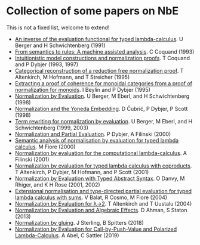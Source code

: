 # Collection of some papers on NbE

This is not a fixed list, welcome to extend!

* [An inverse of the evaluation functional for typed lambda-calculus](https://epub.ub.uni-muenchen.de/4261/1/4261.pdf). U Berger and H Schwichtenberg (1991)
* [From semantics to rules: A machine assisted analysis](https://link.springer.com/content/pdf/10.1007/BFb0049326.pdf). C Coquand (1993)
* [Intuitionistic model constructions and normalization proofs](https://www.cambridge.org/core/journals/mathematical-structures-in-computer-science/article/intuitionistic-model-constructions-and-normalization-proofs/15AE4B790FF9E4B1998CE92054DBD3CF). T Coquand and P Dybjer (1993, 1997)
* [Categorical reconstruction of a reduction free normalization proof](https://link.springer.com/content/pdf/10.1007/3-540-60164-3_27.pdf). T Altenkirch, M Hofmann, and T Streicher (1995)
* [Extracting a proof of coherence for monoidal categories from a proof of normalization for monoids](https://link.springer.com/chapter/10.1007/3-540-61780-9_61). I Beylin and P Dybjer (1995) 
* [Normalization by Evaluation](https://pdfs.semanticscholar.org/6f59/ea5b7374ad94ce0b2c0b5e821bdcac631f8e.pdf). U Berger, M Eberl, and H Schwichtenberg (1998)
* [Normalization and the Yoneda Embedding](https://www.cambridge.org/core/journals/mathematical-structures-in-computer-science/article/normalization-and-the-yoneda-embedding/52CC6B0D0961F134ABF28BF6A824D45B). D Čubrić, P Dybjer, P Scott (1998)
* [Term rewriting for normalization by evaluation](https://www.sciencedirect.com/science/article/pii/S0890540103000142). U Berger, M Eberl, and H Schwichtenberg (1999, 2003)
* [Normalization and Partial Evaluation](https://link.springer.com/chapter/10.1007%2F3-540-45699-6_4). P Dybjer, A Filinski (2000)
* [Semantic analysis of normalisation by evaluation for typed lambda calculus](https://dl.acm.org/citation.cfm?id=571161).  	M Fiore (2000)
* [Normalization by evaluation for the computational lambda-calculus](https://link.springer.com/chapter/10.1007/3-540-45413-6_15). A Filinski (2001)
* [Normalization by evaluation for typed lambda calculus with coproducts](https://ieeexplore.ieee.org/abstract/document/932506). T Altenkirch, P Dybjer, M Hofmann, and  P Scott (2001)
* [Normalization by Evaluation with Typed Abstract Syntax](https://www.cambridge.org/core/journals/journal-of-functional-programming/article/normalization-by-evaluation-with-typed-abstract-syntax/EB9C84EDC74834E940111BC94D2E0481). O Danvy, M Rhiger, and K H Rose (2001, 2002)
* [Extensional normalisation and type-directed partial evaluation for typed lambda calculus with sums](https://dl.acm.org/citation.cfm?id=964007). V Balat, R Cosmo, M Fiore (2004)
* [Normalization by Evaluation for λ→2](https://link.springer.com/chapter/10.1007/978-3-540-24754-8_19). T Altenkirch and T Uustalu (2004)
* [Normalization by Evaluation and Algebraic Effects](https://www.sciencedirect.com/science/article/pii/S1571066113000534). D Ahman, S Staton (2013)
* [Normalization by gluing](https://www.jonmsterling.com/pdfs/gluing-note.pdf). J Sterling, B Spitters (2018)
* [Normalization by Evaluation for Call-by-Push-Value and Polarized Lambda-Calculus](https://arxiv.org/abs/1902.06097). A Abel, C Sattler (2019)
